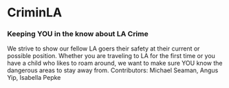 # CriminLA
### Keeping YOU in the know about LA Crime
We strive to show our fellow LA goers their safety at their current or possible position. Whether you are traveling to LA for the first time or you have a child who likes to roam around, we want to make sure YOU know the dangerous areas to stay away from.
Contributors: Michael Seaman, Angus Yip, Isabella Pepke
